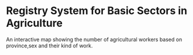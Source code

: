 # Registry System for Basic Sectors in Agriculture
An interactive map showing the number of agricultural workers based on province,sex and their kind of work.

